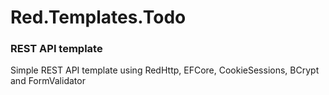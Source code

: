 # Red.Templates.Todo
### REST API template
Simple REST API template using RedHttp, EFCore, CookieSessions, BCrypt and FormValidator 
